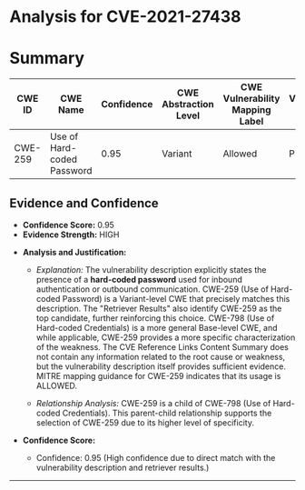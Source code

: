 # Analysis for CVE-2021-27438

# Summary
| CWE ID | CWE Name | Confidence | CWE Abstraction Level | CWE Vulnerability Mapping Label | CWE-Vulnerability Mapping Notes |
|---|---|---|---|---|---|
| CWE-259 | Use of Hard-coded Password | 0.95 | Variant | Allowed | Primary CWE |

## Evidence and Confidence

*   **Confidence Score:** 0.95
*   **Evidence Strength:** HIGH

- **Analysis and Justification:**
  - *Explanation:* The vulnerability description explicitly states the presence of a **hard-coded password** used for inbound authentication or outbound communication. CWE-259 (Use of Hard-coded Password) is a Variant-level CWE that precisely matches this description. The "Retriever Results" also identify CWE-259 as the top candidate, further reinforcing this choice. CWE-798 (Use of Hard-coded Credentials) is a more general Base-level CWE, and while applicable, CWE-259 provides a more specific characterization of the weakness. The CVE Reference Links Content Summary does not contain any information related to the root cause or weakness, but the vulnerability description itself provides sufficient evidence. MITRE mapping guidance for CWE-259 indicates that its usage is ALLOWED.
  
  - *Relationship Analysis:* CWE-259 is a child of CWE-798 (Use of Hard-coded Credentials). This parent-child relationship supports the selection of CWE-259 due to its higher level of specificity.

- **Confidence Score:**
  - Confidence: 0.95 (High confidence due to direct match with the vulnerability description and retriever results.)

---